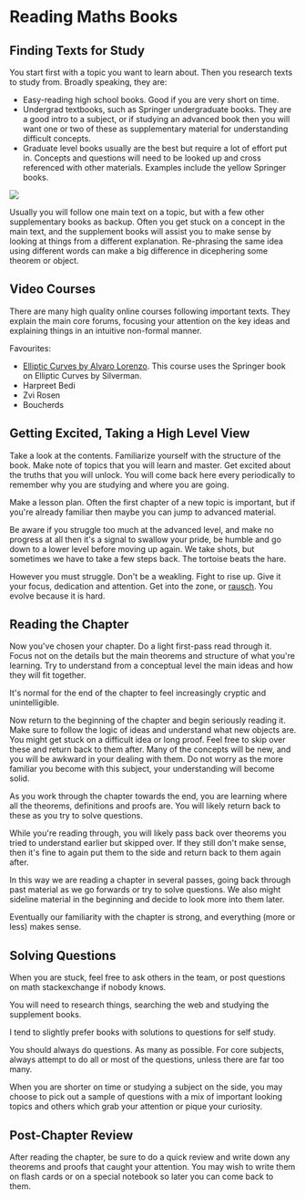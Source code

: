 # Reading Maths Books

## Finding Texts for Study

You start first with a topic you want to learn about. Then you
research texts to study from. Broadly speaking, they are:

* Easy-reading high school books. Good if you are very short on
  time.
* Undergrad textbooks, such as Springer undergraduate books. They
  are a good intro to a subject, or if studying an advanced book
  then you will want one or two of these as supplementary material
  for understanding difficult concepts.
* Graduate level books usually are the best but require a lot of
  effort put in. Concepts and questions will need to be looked up
  and cross referenced with other materials.
  Examples include the yellow Springer books.

![](springer-intro-to-that-thing.png)

Usually you will follow one main text on a topic, but with a few other
supplementary books as backup. Often you get stuck on a concept in the
main text, and the supplement books will assist you to make sense by
looking at things from a different explanation. Re-phrasing the same
idea using different words can make a big difference in dicephering
some theorem or object.

## Video Courses

There are many high quality online courses following important texts.
They explain the main core forums, focusing your attention on the key
ideas and explaining things in an intuitive non-formal manner.

Favourites:

* [Elliptic Curves by Alvaro Lorenzo](https://alozano.clas.uconn.edu/math5020-elliptic-curves/#).
  This course uses the Springer book on Elliptic Curves by Silverman.
* Harpreet Bedi
* Zvi Rosen
* Boucherds

## Getting Excited, Taking a High Level View

Take a look at the contents. Familiarize yourself with the structure of
the book. Make note of topics that you will learn and master. Get
excited about the truths that you will unlock. You will come back here
every periodically to remember why you are studying and where you are
going.

Make a lesson plan. Often the first chapter of a new topic is
important, but if you're already familiar then maybe you can jump to
advanced material.

Be aware if you struggle too much at the advanced level, and make no
progress at all then it's a signal to swallow your pride, be humble and
go down to a lower level before moving up again. We take shots, but
sometimes we have to take a few steps back. The tortoise beats the hare.

However you must struggle. Don't be a weakling. Fight to rise up. Give
it your focus, dedication and attention. Get into the zone, or
[rausch](https://youtu.be/BTXj6ZEANFg?t=443). You evolve because it is
hard.

## Reading the Chapter

Now you've chosen your chapter. Do a light first-pass read through it.
Focus not on the details but the main theorems and structure of what
you're learning. Try to understand from a conceptual level the main
ideas and how they will fit together.

It's normal for the end of the chapter to feel increasingly cryptic and
unintelligible.

Now return to the beginning of the chapter and begin seriously reading
it. Make sure to follow the logic of ideas and understand what new
objects are. You might get stuck on a difficult idea or long proof.
Feel free to skip over these and return back to them after. Many of the
concepts will be new, and you will be awkward in your dealing with
them. Do not worry as the more familiar you become with this subject,
your understanding will become solid.

As you work through the chapter towards the end, you are learning where
all the theorems, definitions and proofs are. You will likely return
back to these as you try to solve questions.

While you're reading through, you will likely pass back over theorems
you tried to understand earlier but skipped over. If they still don't
make sense, then it's fine to again put them to the side and return
back to them again after.

In this way we are reading a chapter in several passes, going back
through past material as we go forwards or try to solve questions.
We also might sideline material in the beginning and decide to look
more into them later.

Eventually our familiarity with the chapter is strong, and everything
(more or less) makes sense.

## Solving Questions

When you are stuck, feel free to ask others in the team, or post
questions on math stackexchange if nobody knows.

You will need to research things, searching the web and studying the
supplement books.

I tend to slightly prefer books with solutions to questions for self
study.

You should always do questions. As many as possible. For core subjects,
always attempt to do all or most of the questions, unless there are far
too many.

When you are shorter on time or studying a subject on the side, you may
choose to pick out a sample of questions with a mix of important
looking topics and others which grab your attention or pique your
curiosity.

## Post-Chapter Review

After reading the chapter, be sure to do a quick review and write down
any theorems and proofs that caught your attention. You may wish to
write them on flash cards or on a special notebook so later you can
come back to them.
